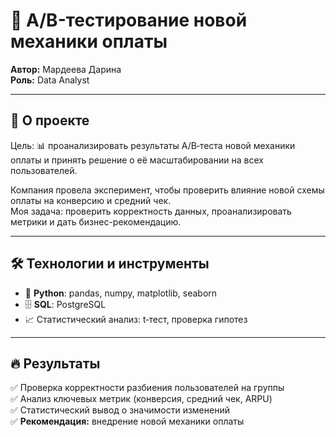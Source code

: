 # 🚀 A/B-тестирование новой механики оплаты

**Автор:** Мардеева Дарина  
**Роль:** Data Analyst  

---

## 📌 О проекте

Цель: 📊 проанализировать результаты A/B‑теста новой механики оплаты и принять решение о её масштабировании на всех пользователей.  

Компания провела эксперимент, чтобы проверить влияние новой схемы оплаты на конверсию и средний чек.  
Моя задача: проверить корректность данных, проанализировать метрики и дать бизнес-рекомендацию.  

---

## 🛠 Технологии и инструменты

- 🐍 **Python**: pandas, numpy, matplotlib, seaborn
- 🗄 **SQL**: PostgreSQL
- 📈 Статистический анализ: t‑тест, проверка гипотез

---

## 🔥 Результаты

✅ Проверка корректности разбиения пользователей на группы  
✅ Анализ ключевых метрик (конверсия, средний чек, ARPU)  
✅ Статистический вывод о значимости изменений  
✅ **Рекомендация:** внедрение новой механики оплаты  

